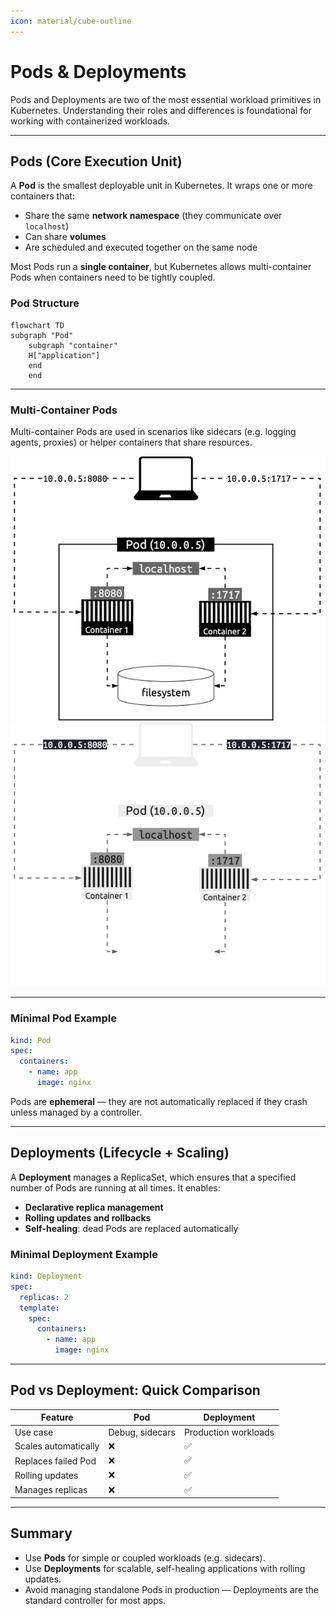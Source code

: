 ```yaml
---
icon: material/cube-outline
---
```


# Pods & Deployments

Pods and Deployments are two of the most essential workload primitives in Kubernetes. Understanding their roles and differences is foundational for working with containerized workloads.

---

## Pods (Core Execution Unit)

A **Pod** is the smallest deployable unit in Kubernetes. It wraps one or more containers that:

- Share the same **network namespace** (they communicate over `localhost`)
- Can share **volumes**
- Are scheduled and executed together on the same node

Most Pods run a **single container**, but Kubernetes allows multi-container Pods when containers need to be tightly coupled.

### Pod Structure

```mermaid
flowchart TD 
subgraph "Pod"
    subgraph "container"
    H["application"]
    end
    end
```

---

### Multi-Container Pods

Multi-container Pods are used in scenarios like sidecars (e.g. logging agents, proxies) or helper containers that share resources.

![Multi-container Diagram](images/multicontainer-light.png#only-light)  
![Multi-container Diagram](images/multicontainer-dark.png#only-dark)

---

### Minimal Pod Example

```yaml
kind: Pod
spec:
  containers:
    - name: app
      image: nginx
```

Pods are **ephemeral** — they are not automatically replaced if they crash unless managed by a controller.

---

## Deployments (Lifecycle + Scaling)

A **Deployment** manages a ReplicaSet, which ensures that a specified number of Pods are running at all times. It enables:

- **Declarative replica management**
- **Rolling updates and rollbacks**
- **Self-healing**: dead Pods are replaced automatically

### Minimal Deployment Example

```yaml
kind: Deployment
spec:
  replicas: 2
  template:
    spec:
      containers:
        - name: app
          image: nginx
```

---

## Pod vs Deployment: Quick Comparison

| Feature         | Pod             | Deployment          |
|------------------|------------------|-----------------------|
| Use case         | Debug, sidecars  | Production workloads  |
| Scales automatically | ❌              | ✅                     |
| Replaces failed Pod | ❌              | ✅                     |
| Rolling updates   | ❌              | ✅                     |
| Manages replicas   | ❌              | ✅                     |

---

## Summary

- Use **Pods** for simple or coupled workloads (e.g. sidecars).
- Use **Deployments** for scalable, self-healing applications with rolling updates.
- Avoid managing standalone Pods in production — Deployments are the standard controller for most apps.